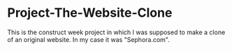 # Project-The-Website-Clone
This is the construct week project in which I was supposed to make a clone of an original website. In my case it was "Sephora.com".
